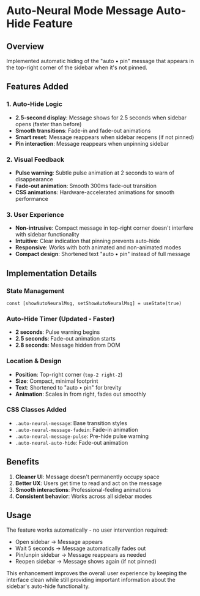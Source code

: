 # Auto-Neural Mode Message Auto-Hide Feature

## Overview
Implemented automatic hiding of the "auto • pin" message that appears in the top-right corner of the sidebar when it's not pinned.

## Features Added

### 1. Auto-Hide Logic
- **2.5-second display**: Message shows for 2.5 seconds when sidebar opens (faster than before)
- **Smooth transitions**: Fade-in and fade-out animations
- **Smart reset**: Message reappears when sidebar reopens (if not pinned)
- **Pin interaction**: Message reappears when unpinning sidebar

### 2. Visual Feedback
- **Pulse warning**: Subtle pulse animation at 2 seconds to warn of disappearance
- **Fade-out animation**: Smooth 300ms fade-out transition
- **CSS animations**: Hardware-accelerated animations for smooth performance

### 3. User Experience
- **Non-intrusive**: Compact message in top-right corner doesn't interfere with sidebar functionality
- **Intuitive**: Clear indication that pinning prevents auto-hide
- **Responsive**: Works with both animated and non-animated modes
- **Compact design**: Shortened text "auto • pin" instead of full message

## Implementation Details

### State Management
```tsx
const [showAutoNeuralMsg, setShowAutoNeuralMsg] = useState(true)
```

### Auto-Hide Timer (Updated - Faster)
- **2 seconds**: Pulse warning begins
- **2.5 seconds**: Fade-out animation starts  
- **2.8 seconds**: Message hidden from DOM

### Location & Design
- **Position**: Top-right corner (`top-2 right-2`)
- **Size**: Compact, minimal footprint
- **Text**: Shortened to "auto • pin" for brevity
- **Animation**: Scales in from right, fades out smoothly

### CSS Classes Added
- `.auto-neural-message`: Base transition styles
- `.auto-neural-message-fadein`: Fade-in animation
- `.auto-neural-message-pulse`: Pre-hide pulse warning
- `.auto-neural-auto-hide`: Fade-out animation

## Benefits
1. **Cleaner UI**: Message doesn't permanently occupy space
2. **Better UX**: Users get time to read and act on the message
3. **Smooth interactions**: Professional-feeling animations
4. **Consistent behavior**: Works across all sidebar modes

## Usage
The feature works automatically - no user intervention required:
- Open sidebar → Message appears
- Wait 5 seconds → Message automatically fades out
- Pin/unpin sidebar → Message reappears as needed
- Reopen sidebar → Message shows again (if not pinned)

This enhancement improves the overall user experience by keeping the interface clean while still providing important information about the sidebar's auto-hide functionality.

